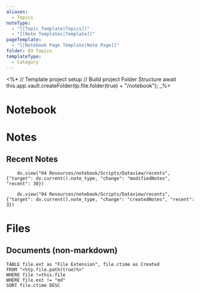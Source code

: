 ```yaml
---
aliases:
  - Topics
noteType:
  - "[[Topic Template|Topics]]"
  - "[[Note Templates|Template]]"
pageTemplate:
  - "[[Notebook Page Template|Note Page]]"
folder: 03 Topics
templateType:
  - Category
---
```

<%*
// Template project setup 
// Build project Folder Structure
await this.app.vault.createFolder(tp.file.folder(true) + "/notebook");
_%>
# Notebook

# Notes
## Recent Notes 
```dataviewjs
    dv.view("04 Resources/notebook/Scripts/Dataview/recents", {"target": dv.current().note_type, "change": "modifiedNotes", "recent": 30})
```
```dataviewjs
    dv.view("04 Resources/notebook/Scripts/Dataview/recents", {"target": dv.current().note_type, "change": "createdNotes", "recent": 3})
```
# Files 
## Documents (non-markdown)
```dataview
TABLE file.ext as "File Extension", file.ctime as Created
FROM "<%tp.file.path(true)%>"
WHERE file !=this.file
WHERE file.ext != "md"
SORT file.ctime DESC
```

